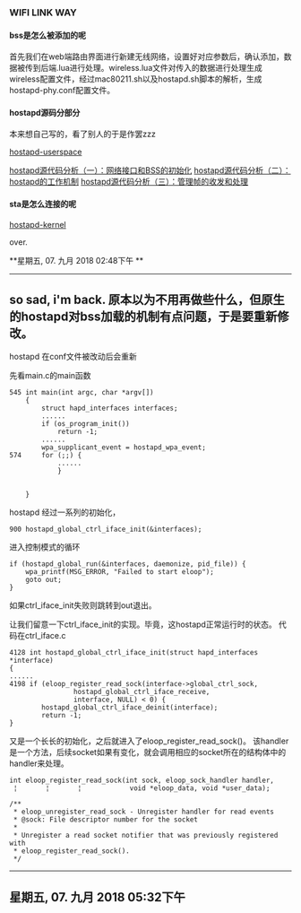 ### WIFI LINK WAY

#### bss是怎么被添加的呢

首先我们在web端路由界面进行新建无线网络，设置好对应参数后，确认添加，数据被传到后端.lua进行处理。wireless.lua文件对传入的数据进行处理生成wireless配置文件，经过mac80211.sh以及hostapd.sh脚本的解析，生成hostapd-phy.conf配置文件。

#### hostapd源码分部分

本来想自己写的，看了别人的于是作罢zzz

[hostapd-userspace](https://blog.csdn.net/xpbob/article/details/52414367) 

[hostapd源代码分析（一）：网络接口和BSS的初始化](https://blog.csdn.net/xpbob/article/details/52414367) 
[hostapd源代码分析（二）：hostapd的工作机制](https://blog.csdn.net/tmwiajd/article/details/41621571) 
[hostapd源代码分析（三）：管理帧的收发和处理](https://blog.csdn.net/tmwiajd/article/details/41621571) 
#### sta是怎么连接的呢
[hostapd-kernel](https://blog.csdn.net/xpbob/article/details/52414367) 

over.

**星期五, 07. 九月 2018 02:48下午 **

-----------------
so sad, i'm back.
原本以为不用再做些什么，但原生的hostapd对bss加载的机制有点问题，于是要重新修改。
--------------------------------------
hostapd 在conf文件被改动后会重新

先看main.c的main函数
	
	545 int main(int argc, char *argv[])
	 	{
	 		struct hapd_interfaces interfaces;
	 		......
			if (os_program_init())
				return -1;
			......
			wpa_supplicant_event = hostapd_wpa_event;
	574		for (;;) {
				......
				}
	
	
		}
hostapd 经过一系列的初始化，
	
	900	hostapd_global_ctrl_iface_init(&interfaces);
进入控制模式的循环
	
	if (hostapd_global_run(&interfaces, daemonize, pid_file)) {
		wpa_printf(MSG_ERROR, "Failed to start eloop");
		goto out;
	}
如果ctrl_iface_init失败则跳转到out退出。

让我们留意一下ctrl_iface_init的实现。毕竟，这hostapd正常运行时的状态。
代码在ctrl_iface.c 
	
	4128 int hostapd_global_ctrl_iface_init(struct hapd_interfaces *interface)
	{
	......
	4198 if (eloop_register_read_sock(interface->global_ctrl_sock,
					hostapd_global_ctrl_iface_receive, 
					interface, NULL) < 0) { 
			hostapd_global_ctrl_iface_deinit(interface); 
			return -1;
	}
又是一个长长的初始化，之后就进入了eloop_register_read_sock()。
该handler是一个方法，后续socket如果有变化，就会调用相应的socket所在的结构体中的handler来处理。

  	int eloop_register_read_sock(int sock, eloop_sock_handler handler,
	 ¦       ¦       ¦            void *eloop_data, void *user_data);
  
	/**
  	 * eloop_unregister_read_sock - Unregister handler for read events
   	 * @sock: File descriptor number for the socket
   	 *
   	 * Unregister a read socket notifier that was previously registered with
   	 * eloop_register_read_sock().
   	 */
   	 
   ---------------------------
   星期五, 07. 九月 2018 05:32下午 
   ---------------------------
   

   	 
   	 